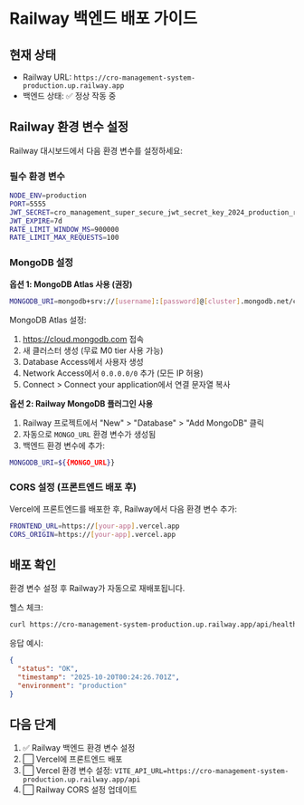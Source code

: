 # Railway 백엔드 배포 가이드

## 현재 상태

- Railway URL: `https://cro-management-system-production.up.railway.app`
- 백엔드 상태: ✅ 정상 작동 중

## Railway 환경 변수 설정

Railway 대시보드에서 다음 환경 변수를 설정하세요:

### 필수 환경 변수

```bash
NODE_ENV=production
PORT=5555
JWT_SECRET=cro_management_super_secure_jwt_secret_key_2024_production_ready
JWT_EXPIRE=7d
RATE_LIMIT_WINDOW_MS=900000
RATE_LIMIT_MAX_REQUESTS=100
```

### MongoDB 설정

**옵션 1: MongoDB Atlas 사용 (권장)**

```bash
MONGODB_URI=mongodb+srv://[username]:[password]@[cluster].mongodb.net/cro_management?retryWrites=true&w=majority
```

MongoDB Atlas 설정:

1. https://cloud.mongodb.com 접속
2. 새 클러스터 생성 (무료 M0 tier 사용 가능)
3. Database Access에서 사용자 생성
4. Network Access에서 `0.0.0.0/0` 추가 (모든 IP 허용)
5. Connect > Connect your application에서 연결 문자열 복사

**옵션 2: Railway MongoDB 플러그인 사용**

1. Railway 프로젝트에서 "New" > "Database" > "Add MongoDB" 클릭
2. 자동으로 `MONGO_URL` 환경 변수가 생성됨
3. 백엔드 환경 변수에 추가:

```bash
MONGODB_URI=${{MONGO_URL}}
```

### CORS 설정 (프론트엔드 배포 후)

Vercel에 프론트엔드를 배포한 후, Railway에서 다음 환경 변수 추가:

```bash
FRONTEND_URL=https://[your-app].vercel.app
CORS_ORIGIN=https://[your-app].vercel.app
```

## 배포 확인

환경 변수 설정 후 Railway가 자동으로 재배포됩니다.

헬스 체크:

```bash
curl https://cro-management-system-production.up.railway.app/api/health
```

응답 예시:

```json
{
  "status": "OK",
  "timestamp": "2025-10-20T00:24:26.701Z",
  "environment": "production"
}
```

## 다음 단계

1. ✅ Railway 백엔드 환경 변수 설정
2. ⬜ Vercel에 프론트엔드 배포
3. ⬜ Vercel 환경 변수 설정: `VITE_API_URL=https://cro-management-system-production.up.railway.app/api`
4. ⬜ Railway CORS 설정 업데이트
